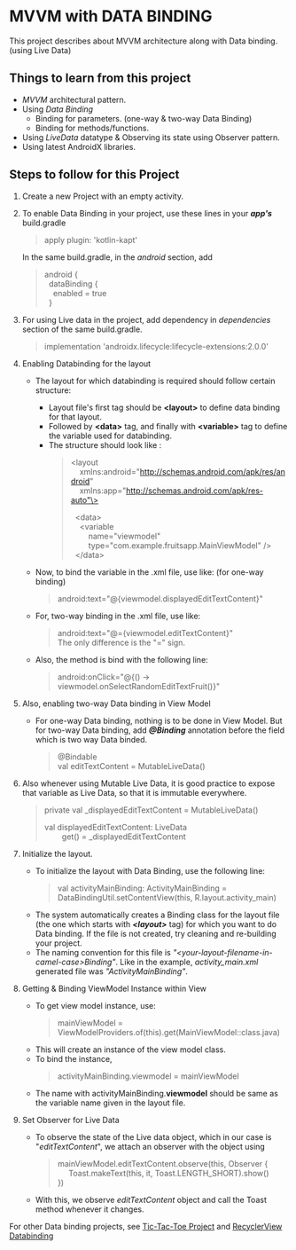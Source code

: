 # MVVM with DATA BINDING

This project describes about MVVM architecture along with Data binding.(using Live Data)

## Things to learn from this project
- *MVVM* architectural pattern.
- Using *Data Binding*
  - Binding for parameters. (one-way & two-way Data Binding)
  - Binding for methods/functions.
- Using *LiveData* datatype & Observing its state using Observer pattern.
- Using latest AndroidX libraries.

## Steps to follow for this Project
1) Create a new Project with an empty activity.

2) To enable Data Binding in your project, use these lines in your ***app's*** build.gradle
    > apply plugin: 'kotlin-kapt'
  
    In the same build.gradle, in the *android* section, add
    > android { \
    > &nbsp;&nbsp;dataBinding { \
    > &nbsp;&nbsp;&nbsp;&nbsp;enabled = true \
    > &nbsp;&nbsp;}
  
3) For using Live data in the project, add dependency in *dependencies* section of the same build.gradle.
    > implementation 'androidx.lifecycle:lifecycle-extensions:2.0.0'
  
4) Enabling Databinding for the layout
    - The layout for which databinding is required should follow certain structure:
      - Layout file's first tag should be **\<layout\>** to define data binding for that layout.
      - Followed by **\<data\>** tag, and finally with **\<variable\>** tag to define the variable used for databinding.
      - The structure should look like : 
        > <layout \
        > &nbsp;&nbsp;&nbsp;&nbsp;xmlns:android="http://schemas.android.com/apk/res/android" \
        > &nbsp;&nbsp;&nbsp;&nbsp;xmlns:app="http://schemas.android.com/apk/res-auto"\> 
        >
        > &nbsp;&nbsp;\<data\> \
        > &nbsp;&nbsp;&nbsp;&nbsp;\<variable \
        > &nbsp;&nbsp;&nbsp;&nbsp;&nbsp;&nbsp;&nbsp;&nbsp;name="viewmodel" \
        > &nbsp;&nbsp;&nbsp;&nbsp;&nbsp;&nbsp;&nbsp;&nbsp;type="com.example.fruitsapp.MainViewModel" \/\> \
        > &nbsp;&nbsp;\</data\>

    - Now, to bind the variable in the .xml file, use like: (for one-way binding)
        > android:text="@{viewmodel.displayedEditTextContent}"
        
    - For, two-way binding in the .xml file, use like:
        > android:text="@={viewmodel.editTextContent}" \
        > The only difference is the "=" sign.
        
    - Also, the method is bind with the following line:
        > android:onClick="@{() -> viewmodel.onSelectRandomEditTextFruit()}"
        
5) Also, enabling two-way Data binding in View Model
    - For one-way Data binding, nothing is to be done in View Model. But for two-way Data binding, add ***@Binding*** annotation before the field which is two way Data binded.
      > @Bindable \
      > val editTextContent = MutableLiveData<String>()
      
6) Also whenever using Mutable Live Data, it is good practice to expose that variable as Live Data, so that it is immutable everywhere.
    > private val _displayedEditTextContent = MutableLiveData<String>()
    >
    > val displayedEditTextContent: LiveData<String> \
    > &nbsp;&nbsp;&nbsp;&nbsp;&nbsp;&nbsp;&nbsp;&nbsp;get() = _displayedEditTextContent
    
7) Initialize the layout.
      - To initialize the layout with Data Binding, use the following line:
        > val activityMainBinding: ActivityMainBinding = DataBindingUtil.setContentView(this, R.layout.activity_main)
      - The system automatically creates a Binding class for the layout file (the one which starts with ***\<layout\>*** tag) for which you want to do Data binding. If the file is not created, try cleaning and re-building your project.
      - The naming convention for this file is *"\<your-layout-filename-in-camel-case\>Binding"*. Like in the example, *activity_main.xml* generated file was *"ActivityMainBinding"*.
      
8) Getting & Binding ViewModel Instance within View
      - To get view model instance, use:
        > mainViewModel = ViewModelProviders.of(this).get(MainViewModel::class.java)
      - This will create an instance of the view model class.
      - To bind the instance,
        > activityMainBinding.viewmodel = mainViewModel
      - The name with activityMainBinding.**viewmodel** should be same as the variable name given in the layout file.
      
9) Set Observer for Live Data
      - To observe the state of the Live data object, which in our case is "*editTextContent*", we attach an observer with the object using
        > mainViewModel.editTextContent.observe(this, Observer { \
        > &nbsp;&nbsp;&nbsp;&nbsp;&nbsp;Toast.makeText(this, it, Toast.LENGTH_SHORT).show() \
        > })
      - With this, we observe *editTextContent* object and call the Toast method whenever it changes.
      
      
For other Data binding projects, see [Tic-Tac-Toe Project](https://github.com/pranmar93/Android_Kotlin/tree/master/TicTacToe) and [RecyclerView Databinding](https://github.com/pranmar93/Android_Kotlin/tree/master/RecyclerView%20Databinding)
